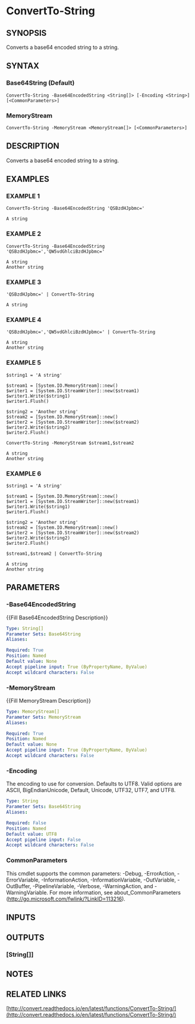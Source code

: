 # ConvertTo-String

## SYNOPSIS
Converts a base64 encoded string to a string.

## SYNTAX

### Base64String (Default)
```
ConvertTo-String -Base64EncodedString <String[]> [-Encoding <String>] [<CommonParameters>]
```

### MemoryStream
```
ConvertTo-String -MemoryStream <MemoryStream[]> [<CommonParameters>]
```

## DESCRIPTION
Converts a base64 encoded string to a string.

## EXAMPLES

### EXAMPLE 1
```
ConvertTo-String -Base64EncodedString 'QSBzdHJpbmc='

A string
```

### EXAMPLE 2
```
ConvertTo-String -Base64EncodedString 'QSBzdHJpbmc=','QW5vdGhlciBzdHJpbmc='

A string
Another string
```

### EXAMPLE 3
```
'QSBzdHJpbmc=' | ConvertTo-String

A string
```

### EXAMPLE 4
```
'QSBzdHJpbmc=','QW5vdGhlciBzdHJpbmc=' | ConvertTo-String

A string
Another string
```

### EXAMPLE 5
```
$string1 = 'A string'

$stream1 = [System.IO.MemoryStream]::new()
$writer1 = [System.IO.StreamWriter]::new($stream1)
$writer1.Write($string1)
$writer1.Flush()

$string2 = 'Another string'
$stream2 = [System.IO.MemoryStream]::new()
$writer2 = [System.IO.StreamWriter]::new($stream2)
$writer2.Write($string2)
$writer2.Flush()

ConvertTo-String -MemoryStream $stream1,$stream2

A string
Another string
```

### EXAMPLE 6
```
$string1 = 'A string'

$stream1 = [System.IO.MemoryStream]::new()
$writer1 = [System.IO.StreamWriter]::new($stream1)
$writer1.Write($string1)
$writer1.Flush()

$string2 = 'Another string'
$stream2 = [System.IO.MemoryStream]::new()
$writer2 = [System.IO.StreamWriter]::new($stream2)
$writer2.Write($string2)
$writer2.Flush()

$stream1,$stream2 | ConvertTo-String

A string
Another string
```

## PARAMETERS

### -Base64EncodedString
{{Fill Base64EncodedString Description}}

```yaml
Type: String[]
Parameter Sets: Base64String
Aliases:

Required: True
Position: Named
Default value: None
Accept pipeline input: True (ByPropertyName, ByValue)
Accept wildcard characters: False
```

### -MemoryStream
{{Fill MemoryStream Description}}

```yaml
Type: MemoryStream[]
Parameter Sets: MemoryStream
Aliases:

Required: True
Position: Named
Default value: None
Accept pipeline input: True (ByPropertyName, ByValue)
Accept wildcard characters: False
```

### -Encoding
The encoding to use for conversion.
Defaults to UTF8.
Valid options are ASCII, BigEndianUnicode, Default, Unicode, UTF32, UTF7, and UTF8.

```yaml
Type: String
Parameter Sets: Base64String
Aliases:

Required: False
Position: Named
Default value: UTF8
Accept pipeline input: False
Accept wildcard characters: False
```

### CommonParameters
This cmdlet supports the common parameters: -Debug, -ErrorAction, -ErrorVariable, -InformationAction, -InformationVariable, -OutVariable, -OutBuffer, -PipelineVariable, -Verbose, -WarningAction, and -WarningVariable.
For more information, see about_CommonParameters (http://go.microsoft.com/fwlink/?LinkID=113216).

## INPUTS

## OUTPUTS

### [String[]]

## NOTES

## RELATED LINKS

[http://convert.readthedocs.io/en/latest/functions/ConvertTo-String/](http://convert.readthedocs.io/en/latest/functions/ConvertTo-String/)

